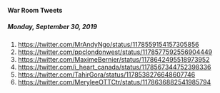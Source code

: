**War Room Tweets**

##### Monday, September 30, 2019

 1) https://twitter.com/MrAndyNgo/status/1178559154157305856
 2) https://twitter.com/ppclondonwest/status/1178577592556904449
 3) https://twitter.com/MaximeBernier/status/1178642495518973952
 4) https://twitter.com/i_heart_canada/status/1178567344752398336
 5) https://twitter.com/TahirGora/status/1178538276648607746
 6) https://twitter.com/MeryleeOTTCtr/status/1178636882541985794


